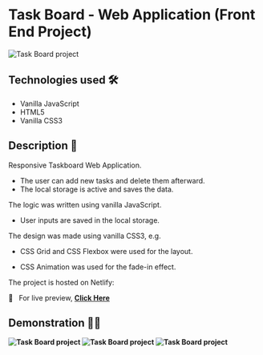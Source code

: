 # Task Board - Web Application (Front End Project)

<img src="https://i.imgur.com/4oIPBU3.png" alt="Task Board project">

## Technologies used 🛠️
* Vanilla JavaScript
* HTML5
* Vanilla CSS3

## Description 📝
Responsive Taskboard Web Application.
- The user can add new tasks and delete them afterward.
- The local storage is active and saves the data.

The logic was written using vanilla JavaScript.

- User inputs are saved in the local storage.

The design was made using vanilla CSS3, e.g.

- CSS Grid and CSS Flexbox were used for the layout.

- CSS Animation was used for the fade-in effect.

The project is hosted on Netlify:

🔗 &nbsp; For live preview, <strong><a href="https://taskboardproject.netlify.app/">Click Here</a></string>

## Demonstration 🤹‍♂️
<img src="https://s2.gifyu.com/images/ezgif-7-6bbd7ff9cebe.gif" alt="Task Board project">

<img src="https://s2.gifyu.com/images/ezgif-7-d0242fc71bc5.gif" alt="Task Board project">

<img src="https://i.imgur.com/WzRfyk8.gif" alt="Task Board project">
